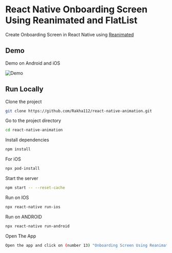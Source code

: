 # React Native Onboarding Screen Using Reanimated and FlatList

Create Onboarding Screen in React Native using [Reanimated](https://docs.swmansion.com/react-native-reanimated/docs)

## Demo

Demo on Android and iOS

![Demo](https://github.com/Rakha112/react-native-animation/blob/main/src/13-React-Native-Onboarding-Screen-2/Demo.gif)

## Run Locally

Clone the project

```bash
git clone https://github.com/Rakha112/react-native-animation.git
```

Go to the project directory

```bash
cd react-native-animation
```

Install dependencies

```bash
npm install
```

For iOS

```bash
npx pod-install
```

Start the server

```bash
npm start -- --reset-cache
```

Run on IOS

```bash
npx react-native run-ios
```

Run on ANDROID

```bash
npx react-native run-android
```

Open The App

```bash
Open the app and click on (number 13) "Onboarding Screen Using Reanimated"
```
